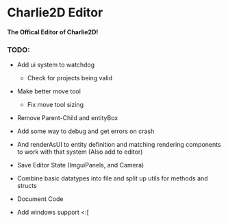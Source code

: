 # Charlie2D Editor
#### The Offical Editor of Charlie2D!

### TODO:
* Add ui system to watchdog
    * Check for projects being valid 
* Make better move tool
    * Fix move tool sizing
* Remove Parent-Child and entityBox
* Add some way to debug and get errors on crash
* And renderAsUI to entity definition and matching rendering components to work with that system (Also add to editor) 
* Save Editor State (ImguiPanels, and Camera)
* Combine basic datatypes into file and split up utils for methods and structs
* Document Code

* Add windows support <:[
